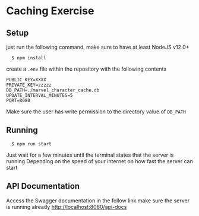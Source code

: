 # Caching Exercise #

## Setup ##
just run the following command, make sure to have at least NodeJS v12.0+
```
  $ npm install
```

create a `.env` file within the repository with the following contents
```
PUBLIC_KEY=XXXX
PRIVATE_KEY=zzzzz
DB_PATH=./marvel_character_cache.db
UPDATE_INTERVAL_MINUTES=5
PORT=8080
```
Make sure the user has write permission to the directory value of `DB_PATH`

## Running ##
```
  $ npm run start
```
Just wait for a few minutes until the terminal states that the server is running
Depending on the speed of your internet on how fast the server can start

## API Documentation ##
Access the Swagger documentation in the follow link make sure the server is running already
[http://localhost:8080/api-docs](http://localhost:8080/api-docs)
